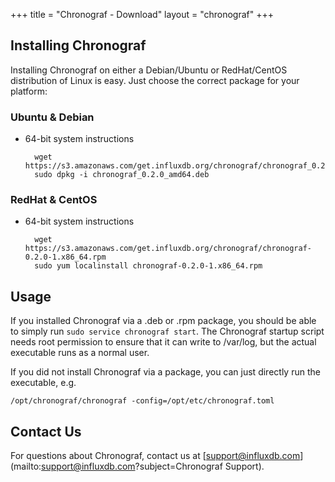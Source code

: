 +++
title = "Chronograf - Download"
layout = "chronograf"
+++

##  Installing Chronograf

Installing Chronograf on either a Debian/Ubuntu or RedHat/CentOS distribution of Linux is easy. Just choose the correct package for your platform:

### Ubuntu & Debian

- 64-bit system instructions

		wget https://s3.amazonaws.com/get.influxdb.org/chronograf/chronograf_0.2.0_amd64.deb
		sudo dpkg -i chronograf_0.2.0_amd64.deb

### RedHat & CentOS

- 64-bit system instructions

		wget https://s3.amazonaws.com/get.influxdb.org/chronograf/chronograf-0.2.0-1.x86_64.rpm
		sudo yum localinstall chronograf-0.2.0-1.x86_64.rpm

## Usage

If you installed Chronograf via a .deb or .rpm package, you should be able to simply run `sudo service chronograf start`.
The Chronograf startup script needs root permission to ensure that it can write to /var/log, but the actual executable runs as a normal user.

If you did not install Chronograf via a package, you can just directly run the executable, e.g.

```
/opt/chronograf/chronograf -config=/opt/etc/chronograf.toml
```

## Contact Us

For questions about Chronograf, contact us at [support@influxdb.com](mailto:support@influxdb.com?subject=Chronograf Support).
